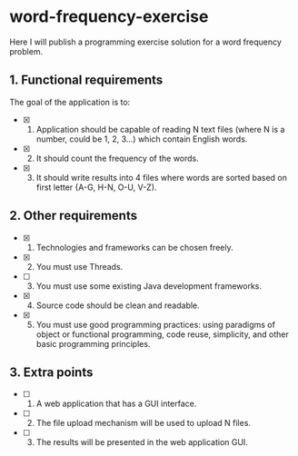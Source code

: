 # word-frequency-exercise

Here I will publish a programming exercise solution for a word frequency problem.

## 1. Functional requirements

The goal of the application is to:
- [x] 1. Application should be capable of reading N text files (where N is a number, could be 1, 2, 3...) which contain English words.
- [x] 2. It should count the frequency of the words.
- [x] 3. It should write results into 4 files where words are sorted based on first letter {A-G, H-N, O-U, V-Z).

## 2. Other requirements

- [x] 1. Technologies and frameworks can be chosen freely.
- [x] 2. You must use Threads.
- [ ] 3. You must use some existing Java development frameworks.
- [x] 4. Source code should be clean and readable.
- [x] 5. You must use good programming practices: using paradigms of object or functional programming, code reuse, simplicity, and other basic programming principles.

## 3. Extra points

- [ ] 1. A web application that has a GUI interface.
- [ ] 2. The file upload mechanism will be used to upload N files.
- [ ] 3. The results will be presented in the web application GUI.
